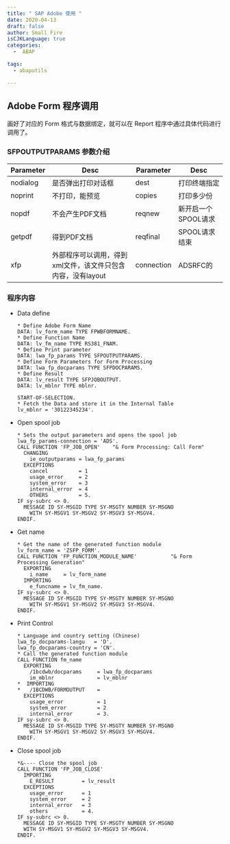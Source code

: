 ```yaml
---
title: " SAP Adobe 使用 "
date: 2020-04-13
draft: false
author: Small Fire
isCJKLanguage: true
categories: 
  -  ABAP

tags: 
  - abaputils

---
```


## Adobe Form 程序调用

画好了对应的 Form 格式与数据绑定，就可以在 Report 程序中通过具体代码进行调用了。

### SFPOUTPUTPARAMS 参数介绍

| Parameter | Desc                                                        | Parameter  | Desc                |
| --------- | ----------------------------------------------------------- | ---------- | ------------------- |
| nodialog  | 是否弹出打印对话框                                          | dest       | 打印终端指定        |
| noprint   | 不打印，能预览                                              | copies     | 打印多少份          |
| nopdf     | 不会产生PDF文档                                             | reqnew     | 新开启一个SPOOL请求 |
| getpdf    | 得到PDF文档                                                 | reqfinal   | SPOOL请求结束       |
| xfp       | 外部程序可以调用，得到xml文件，该文件只包含内容，没有layout | connection | ADSRFC的            |

### 程序内容

- Data define

  ```Js
  * Define Adobe Form Name
  DATA: lv_form_name TYPE FPWBFORMNAME.
  * Define Function Name
  DATA: lv_fm_name TYPE RS381_FNAM.
  * Define Print parameter
  DATA: lwa_fp_params TYPE SFPOUTPUTPARAMS.
  * Define Form Parameters for Form Processing
  DATA: lwa_fp_docparams TYPE SFPDOCPARAMS.
  * Define Result
  DATA: lv_result TYPE SFPJOBOUTPUT.
  DATA: lv_mblnr TYPE mblnr.
  
  START-OF-SELECTION.
  * Fetch the Data and store it in the Internal Table
  lv_mblnr = '30122345234'.
  ```

- Open spool job

  ```JS
  * Sets the output parameters and opens the spool job
  lwa_fp_params-connection = 'ADS'. 
  CALL FUNCTION 'FP_JOB_OPEN'    "& Form Processing: Call Form"
    CHANGING
      ie_outputparams = lwa_fp_params
    EXCEPTIONS
      cancel          = 1
      usage_error     = 2
      system_error    = 3
      internal_error  = 4
      OTHERS          = 5.
  IF sy-subrc <> 0.
    MESSAGE ID SY-MSGID TYPE SY-MSGTY NUMBER SY-MSGNO
      WITH SY-MSGV1 SY-MSGV2 SY-MSGV3 SY-MSGV4.
  ENDIF.
  ```

- Get name  

  ```JS
  * Get the name of the generated function module
  lv_form_name = 'ZSFP_FORM'.
  CALL FUNCTION 'FP_FUNCTION_MODULE_NAME'           "& Form Processing Generation"
    EXPORTING
      i_name     = lv_form_name
    IMPORTING
      e_funcname = lv_fm_name.
  IF sy-subrc <> 0.
    MESSAGE ID SY-MSGID TYPE SY-MSGTY NUMBER SY-MSGNO
      WITH SY-MSGV1 SY-MSGV2 SY-MSGV3 SY-MSGV4.
  ENDIF.
  ```

- Print Control

  ```JS
  * Language and country setting (Chinese)
  lwa_fp_docparams-langu   = 'D'.
  lwa_fp_docparams-country = 'CN'.
  * Call the generated function module
  CALL FUNCTION fm_name
    EXPORTING
      /1bcdwb/docparams     = lwa_fp_docparams
      im_mblnr              = lv_mblnr
  *  IMPORTING
  *   /1BCDWB/FORMOUTPUT    =
    EXCEPTIONS
      usage_error           = 1
      system_error          = 2
      internal_error        = 3.
  IF sy-subrc <> 0.
    MESSAGE ID SY-MSGID TYPE SY-MSGTY NUMBER SY-MSGNO
      WITH SY-MSGV1 SY-MSGV2 SY-MSGV3 SY-MSGV4.
  ENDIF.
  ```
  
- Close spool job

  ```JS
  *&---- Close the spool job
  CALL FUNCTION 'FP_JOB_CLOSE'
    IMPORTING
      E_RESULT         = lv_result
    EXCEPTIONS
      usage_error      = 1
      system_error     = 2
      internal_error   = 3
      others           = 4.
  IF sy-subrc <> 0.
    MESSAGE ID SY-MSGID TYPE SY-MSGTY NUMBER SY-MSGNO
  	WITH SY-MSGV1 SY-MSGV2 SY-MSGV3 SY-MSGV4.
  ENDIF.
  ```

  

